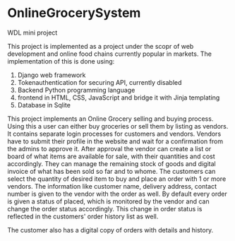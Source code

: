 # OnlineGrocerySystem
WDL mini project

This project is implemented as a project under the scopr of web development and online food chains currently popular in markets.
The implementation of this is done using:

1. Django web framework
2. Tokenauthentication for securing API, currently disabled
3. Backend Python programming language
4. frontend in HTML, CSS, JavaScript and bridge it with Jinja templating
5. Database in Sqlite

This project implements an Online Grocery selling and buying process. Using this a user can either buy groceries or sell them by listing as vendors.
It contains separate login processes for customers and vendors. Vendors have to submit their profile in the website and wait for a confirmation from the 
admins to approve it.
After approval the vendor can create a list or board of what items are available for sale, with their quantities and cost accordingly. They can manage the 
remaining stock of goods and digital invoice of what has been sold so far and to whome.
The customers can select the quantity of desired item to buy and place an order with 1 or more vendors. The information like customer name, delivery address, 
contact number is given to the vendor with the order as well. By default every order is given a status of placed, which is monitored by the vendor and can change
the order status accordingly. This change in order status is reflected in the customers' order history list as well.

The customer also has a digital copy of orders with details and history.
